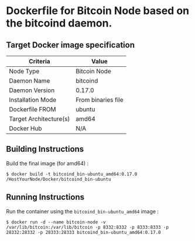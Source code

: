 # Dockerfile for Bitcoin Node based on the bitcoind daemon.

Target Docker image specification
-

<table>
    <thead>
        <tr>
            <th>Criteria</th>
            <th>Value</th>
        </tr>
    </thead>
    <tbody>
        <tr>
            <td>Node Type</td>
            <td>Bitcoin Node</td>
        </tr>
        <tr>
            <td>Daemon Name</td>
            <td>bitcoind</td>
        </tr>
         <tr>
            <td>Daemon Version</td>
            <td>0.17.0</td>
        </tr>
        <tr>
            <td>Installation Mode</td>
            <td>From binaries file</td>
        </tr>
        <tr>
            <td>Dockerfile FROM</td>
            <td>ubuntu</A></td>
        </tr>
         <tr>
            <td>Target Architecture(s)</td>
            <td>amd64</td>
        </tr>
        <tr>
            <td>Docker Hub</td>
            <td>N/A</A></td>
        </tr>
    </tbody>
</table>

Building Instructions
-
Build the final image (for amd64) :
<pre><code>$ docker build -t bitcoind_bin-ubuntu_amd64:0.17.0 /HostYourNode/Docker/bitcoind_bin-ubuntu</code></pre>

Running Instructions
-
Run the container using the ```bitcoind_bin-ubuntu_amd64``` image :
<pre><code>$ docker run -d --name bitcoin-node -v /var/lib/bitcoin:/var/lib/bitcoin -p 8332:8332 -p 8333:8333 -p 28332:28332 -p 28333:28333 bitcoind_bin-ubuntu_amd64:0.17.0</code></pre>
